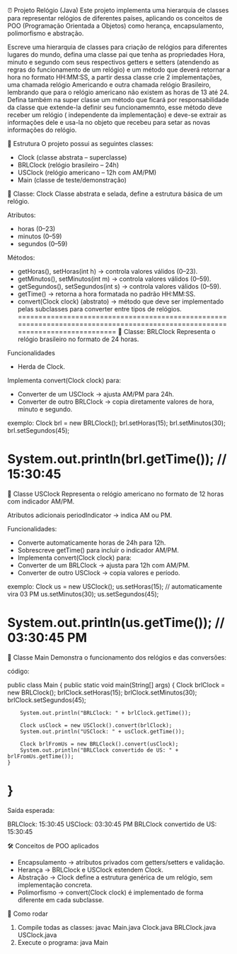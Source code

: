 ⏰ Projeto Relógio (Java)
Este projeto implementa uma hierarquia de classes para representar relógios de diferentes países, aplicando os conceitos de POO (Programação Orientada a Objetos) como herança, encapsulamento, polimorfismo e abstração.

Escreve uma hierarquia de classes para criação de relógios para diferentes lugares do mundo, defina uma classe pai que tenha as propriedades Hora, minuto e segundo com seus respectivos getters e setters (atendendo as regras do funcionamento de um relógio) e um método que deverá retornar a hora no formato HH:MM:SS, a partir dessa classe crie 2 implementações, uma chamada relógio Americando e outra chamada relógio Brasileiro, lembrando que para o relógio americano não existem as horas de 13 até 24. Defina também na super classe um método que ficará por responsabilidade da classe que extende-la definir seu funcionamemnto, esse método deve receber um relógio ( independente da implementação) e deve-se extrair as informações dele e usa-la no objeto que recebeu para setar as novas informações do relógio.

📌 Estrutura
O projeto possui as seguintes classes:

- Clock (classe abstrata – superclasse)
- BRLClock (relógio brasileiro – 24h)
- USClock (relógio americano – 12h com AM/PM)
- Main (classe de teste/demonstração)

🔹 Classe: Clock
Classe abstrata e selada, define a estrutura básica de um relógio.

Atributos:
- horas (0–23)
- minutos (0–59)
- segundos (0–59)

Métodos:
- getHoras(), setHoras(int h) → controla valores válidos (0–23).
- getMinutos(), setMinutos(int m) → controla valores válidos (0–59).
- getSegundos(), setSegundos(int s) → controla valores válidos (0–59).
- getTime() → retorna a hora formatada no padrão HH:MM:SS.
- convert(Clock clock) (abstrato) → método que deve ser implementado pelas subclasses para converter entre tipos de relógios.
==============================================================================================================================
🔹 Classe: BRLClock
Representa o relógio brasileiro no formato de 24 horas.

Funcionalidades
- Herda de Clock.

Implementa convert(Clock clock) para:
- Converter de um USClock → ajusta AM/PM para 24h.
- Converter de outro BRLClock → copia diretamente valores de hora, minuto e segundo.

exemplo:
Clock brl = new BRLClock();
brl.setHoras(15);
brl.setMinutos(30);
brl.setSegundos(45);

System.out.println(brl.getTime()); // 15:30:45
=============================================================================================================================
🔹 Classe USClock
Representa o relógio americano no formato de 12 horas com indicador AM/PM.

Atributos adicionais
periodIndicator → indica AM ou PM.

Funcionalidades:
- Converte automaticamente horas de 24h para 12h.
- Sobrescreve getTime() para incluir o indicador AM/PM.
- Implementa convert(Clock clock) para:
- Converter de um BRLClock → ajusta para 12h com AM/PM.
- Converter de outro USClock → copia valores e período.

exemplo:
Clock us = new USClock();
us.setHoras(15); // automaticamente vira 03 PM
us.setMinutos(30);
us.setSegundos(45);

System.out.println(us.getTime()); // 03:30:45 PM
======================================================================================================
🔹 Classe Main
Demonstra o funcionamento dos relógios e das conversões:

código:

public class Main {
    public static void main(String[] args) {
        Clock brlClock = new BRLClock();
        brlClock.setHoras(15);
        brlClock.setMinutos(30);
        brlClock.setSegundos(45);

        System.out.println("BRLClock: " + brlClock.getTime());

        Clock usClock = new USClock().convert(brlClock);
        System.out.println("USClock: " + usClock.getTime());

        Clock brlFromUs = new BRLClock().convert(usClock);
        System.out.println("BRLClock convertido de US: " + brlFromUs.getTime());
    }
}
========================================================================================
Saída esperada:

BRLClock: 15:30:45
USClock: 03:30:45 PM
BRLClock convertido de US: 15:30:45

🛠️ Conceitos de POO aplicados
- Encapsulamento → atributos privados com getters/setters e validação.
- Herança → BRLClock e USClock estendem Clock.
- Abstração → Clock define a estrutura genérica de um relógio, sem implementação concreta.
- Polimorfismo → convert(Clock clock) é implementado de forma diferente em cada subclasse.

🚀 Como rodar
1. Compile todas as classes:
javac Main.java Clock.java BRLClock.java USClock.java
2. Execute o programa:
java Main

